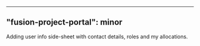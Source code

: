 
---
"fusion-project-portal": minor
--- 
Adding user info side-sheet with contact details, roles and my allocations.

